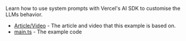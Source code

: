 Learn how to use system prompts with Vercel's AI SDK to customise the LLMs behavior.

- [Article/Video](https://www.aihero.dev/system-prompts-with-vercel-ai-sdk) - The article and video that this example is based on.
- [main.ts](./main.ts) - The example code

